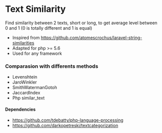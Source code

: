 # Text Similarity
Find similarity between 2 texts, short or long, to get average level between 0 and 1 (0 is totally different and 1 is equal)

* Inspired from https://github.com/atomescrochus/laravel-string-similarities
* Adapted for php >= 5.6
* Used for any framework

### Comparasion with differents methods
* Levenshtein
* JaroWinkler
* SmithWatermanGotoh
* JaccardIndex
* Php similar_text

#### Dependencies
* https://github.com/tdebatty/php-language-processing
* https://github.com/darkopetreski/textcategorization

